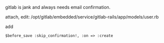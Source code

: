 gitlab is jank and always needs email confirmation.

attach, edit: /opt/gitlab/embedded/service/gitlab-rails/app/models/user.rb

add


    $before_save :skip_confirmation!, :on => :create

